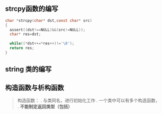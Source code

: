 ## strcpy函数的编写

```c
char *strcpy(char* dst,const char* src)
{
  assert((dst!==NULL)&&(src!=NULL));
  char* res=dst;
  
  while((*dst++=*res++)!='\0');
  return res;
}

```

## string 类的编写


## 构造函数与析构函数

> 构造函数：
. 与类同名，进行初始化工作
. 一个类中可以有多个构造函数，
. **不能制定返回类型（包括）** 
